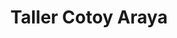 ---
title: "Taller Cotoy Araya"
url: /san-jose/taller-cotoy-araya/
shop: reparación de automóviles
---
